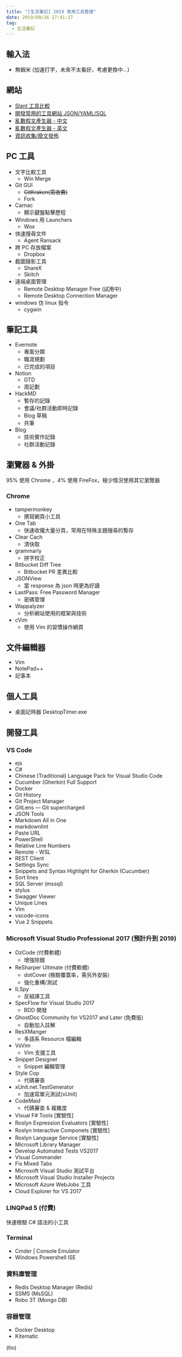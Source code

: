 ```yaml
---
title: "[生活筆記] 2019 常用工具整理"
date: 2019/09/26 17:41:17
tag:
  - 生活筆記
---
```


## 輸入法

- 無蝦米 (加速打字，未來不太看好，考慮更換中…)

## 網站

- [Slant 工具比較](https://www.slant.co/)
- [開發常用的工具網站 JSON/YAML/SQL](https://blog.marsen.me/2019/04/11/2019/tool_sites/ )
- [亂數假文產生器 - 中文](http://www.richyli.com/tool/loremipsum/)
- [亂數假文產生器 - 英文](https://www.lipsum.com/feed/html)
- [資訊收集/廢文發佈](https://zh-tw.facebook.com/)

## PC 工具

- 文字比較工具
  - Win Merge  
- Git GUI
  - ~~GitKraken(需收費)~~
  - Fork
- Carnac
  - 顯示鍵盤點擊歷程
- Windows 用 Launchers
  - Wox
- 快速搜尋文件
  - Agent Ransack
- 跨 PC 存放檔案
  - Dropbox
- 截圖錄影工具
  - ShareX
  - Skitch  
- 遠端桌面管理
  - Remote Desktop Manager Free (試用中)
  - Remote Desktop Connection Manager
- windows 仿 linux 指令
  - cygwin
  
## 筆記工具

- Evernote
  - 專案分類
  - 職涯規劃
  - 已完成的項目
- Notion
  - GTD
  - 周記劃
- HackMD
  - 暫存的記錄
  - 會議/社群活動即時記錄
  - Blog 草稿
  - 共筆
- Blog
  - 技術實作記錄
  - 社群活動記錄

## 瀏覽器 & 外掛

95% 使用 Chrome ，4% 使用 FireFox，極少情況使用其它瀏覽器

### Chrome

- tampermonkey
  - 撰寫網頁小工具
- One Tab
  - 快速收攏大量分頁，常用在特殊主題搜尋的暫存
- Clear Cach
  - 清快取
- grammarly
  - 拼字校正
- Bitbucket Diff Tree
  - Bitbucket PR 差異比較
- JSONView
  - 當 response 為 json 時更為好讀
- LastPass: Free Password Manager
  - 密碼管理
- Wappalyzer
  - 分析網站使用的框架與技術
- cVim
  - 使用 Vim 的習慣操作網頁

## 文件編輯器

- Vim
- NotePad++
- 記事本

## 個人工具

- 桌面記時器 DesktopTimer.exe

## 開發工具

### VS Code

- ejs
- C#
- Chinese (Traditional) Language Pack for Visual Studio Code
- Cucumber (Gherkin) Full Support
- Docker
- Git History
- Git Project Manager
- GitLens — Git supercharged
- JSON Tools
- Markdown All in One
- markdownlint
- Paste URL
- PowerShell
- Relative Line Numbers
- Remote - WSL
- REST Client
- Settings Sync
- Snippets and Syntax Highlight for Gherkin (Cucumber)
- Sort lines
- SQL Server (mssql)
- stylus
- Swagger Viewer
- Unique Lines
- Vim
- vscode-icons
- Vue 2 Snippets

### Microsoft Visual Studio Professional 2017 (預計升到 2019)

- OzCode (付費軟體)
  - 增強除錯
- ReSharper Ultimate (付費軟體)
  - dotCover (檢驗覆蓋率，需另外安裝)
  - 強化重構/測試
- ILSpy
  - 反組譯工具
- SpecFlow for Visual Studio 2017
  - BDD 開發
- GhostDoc Community for VS2017 and Later (免費版)
  - 自動加入註解
- ResXManger
  - 多語系 Resource 檔編輯
- VsVim
  - Vim 支援工具
- Snippet Designer
  - Snippet 編輯管理
- Style Cop
  - 代碼審查
- xUnit.net.TestGenerator
  - 加速寫單元測試(xUnit)
- CodeMaid
  - 代碼審查 & 複雜度
- Visual F# Tools [實驗性]
- Roslyn Expression Evaluators [實驗性]
- Roslyn Interactive Componets [實驗性]
- Roslyn Language Service [實驗性]
- Microsoft Library Manager
- Develop Automated Tests VS2017
- Visual Commander
- Fix Mixed Tabs
- Microsoft Visual Studio 測試平台
- Microsoft Visual Studio Installer Projects
- Microsoft Azure WebJobs 工具
- Cloud Explorer for VS 2017

### LINQPad 5 (付費)

快速檢驗 C# 語法的小工具

### Terminal

- Cmder | Console Emulator
- Windows Powershell ISE

### 資料庫管理

- Redis Desktop Manager (Redis)
- SSMS (MsSQL)
- Robo 3T (Mongo DB)

### 容器管理

- Docker Desktop
- Kitematic

(fin)
